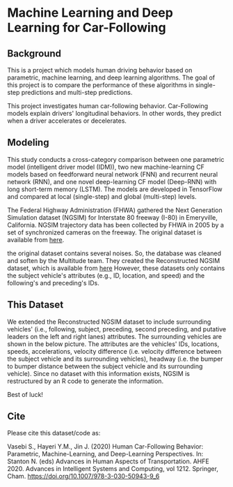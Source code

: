 # Machine Learning and Deep Learning for Car-Following
 
## Background

This is a project which models human driving behavior based on parametric, machine learning, and deep learning algorithms. The goal of this project is to compare the performance of these algorithms in single-step predictions and multi-step predictions. 

This project investigates human car-following behavior. Car-Following models explain drivers' longitudinal behaviors. In other words, they predict when a driver accelerates or decelerates.  

## Modeling

This study conducts a cross-category comparison between one parametric model (intelligent driver model (IDM)), two new machine-learning CF models based on feedforward neural network (FNN) and recurrent neural network (RNN), and one novel deep-learning CF model (Deep-RNN) with long short-term memory (LSTM). 
The models are developed in TensorFlow and compared at local (single-step) and global (multi-step) levels.



The Federal Highway Administration (FHWA) gathered the Next Generation Simulation dataset (NGSIM) for Interstate 80 freeway (I-80) in Emeryville, California. NGSIM trajectory data has been collected by FHWA in 2005 by a set of synchronized cameras on the freeway. The original dataset is available from [here](https://ops.fhwa.dot.gov/trafficanalysistools/ngsim.htm).

the original dataset contains several noises. So, the database was cleaned and soften by the Multitude team. They created the Reconstructed NGSIM dataset, which is available from [here](http://www.multitude-project.eu/reconstructed-ngsim.html) However, these datasets only contains the subject vehicle's attributes (e.g., ID, location, and speed) and the following's and preceding's IDs. 

## This Dataset
We extended the Reconstructed NGSIM dataset to include surrounding vehicles' (i.e., following, subject, preceding, second preceding, and putative leaders on the left and right lanes) attributes. The surrounding vehicles are shown in the below picture. The attributes are the vehicles' IDs, locations, speeds, accelerations, velocity difference (i.e. velocity difference between the subject vehicle and its surrounding vehicles), headway (i.e. the bumper to bumper distance between the subject vehicle and its surrounding vehicle). Since no dataset with this information exists, NGSIM is restructured by an R code to generate the information. 

Best of luck!

## Cite
Please cite this dataset/code as:

Vasebi S., Hayeri Y.M., Jin J. (2020) Human Car-Following Behavior: Parametric, Machine-Learning, and Deep-Learning Perspectives. In: Stanton N. (eds) Advances in Human Aspects of Transportation. AHFE 2020. Advances in Intelligent Systems and Computing, vol 1212. Springer, Cham. https://doi.org/10.1007/978-3-030-50943-9_6
 

